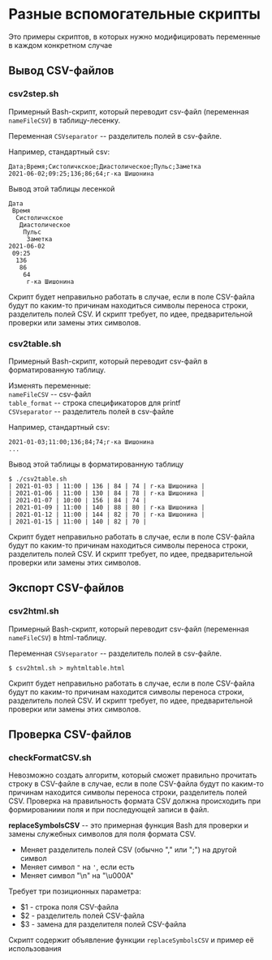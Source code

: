 # Разные вспомогательные скрипты

Это примеры скриптов, в которых нужно модифицировать переменные в каждом конкретном случае


## Вывод CSV-файлов

### csv2step.sh

Примерный Bash-скрипт, который переводит csv-файл (переменная `nameFileCSV`) в таблицу-лесенку. 

Переменная `CSVseparator` -- разделитель полей в csv-файле.

Например, стандартный csv:

```
Дата;Время;Систоличкское;Диастолическое;Пульс;Заметка
2021-06-02;09:25;136;86;64;г-ка Шишонина
```
Вывод этой таблицы лесенкой

```
Дата
 Время
  Систоличкское
   Диастолическое
    Пульс
     Заметка
2021-06-02
 09:25
  136
   86
    64
     г-ка Шишонина
```
Скрипт будет неправильно работать в случае, если в поле CSV-файла будут по каким-то причинам находиться символы переноса строки, разделитель полей CSV. И  скрипт требует, по идее, предварительной проверки или замены этих символов.


### csv2table.sh

Примерный Bash-скрипт, который переводит csv-файл в форматированную таблицу.

Изменять переменные:  
`nameFileCSV` -- csv-файл  
`table_format` -- строка спецификаторов для printf  
`CSVseparator` -- разделитель полей в csv-файле

Например, стандартный csv:

```
2021-01-03;11:00;136;84;74;г-ка Шишонина
...
```

Вывод этой таблицы в форматированную таблицу

```
$ ./csv2table.sh 
| 2021-01-03 | 11:00 | 136 | 84 | 74 | г-ка Шишонина |
| 2021-01-06 | 11:00 | 130 | 84 | 78 | г-ка Шишонина |
| 2021-01-07 | 10:00 | 156 | 84 | 74 |
| 2021-01-09 | 11:00 | 140 | 88 | 80 | г-ка Шишонина |
| 2021-01-12 | 11:00 | 144 | 82 | 70 | г-ка Шишонина |
| 2021-01-15 | 11:00 | 140 | 82 | 70 | 
```
Скрипт будет неправильно работать в случае, если в поле CSV-файла будут по каким-то причинам находиться символы переноса строки, разделитель полей CSV. И  скрипт требует, по идее, предварительной проверки или замены этих символов.


## Экспорт CSV-файлов

### csv2html.sh

Примерный Bash-скрипт, который переводит csv-файл (переменная `nameFileCSV`) в html-таблицу.

Переменная `CSVseparator` -- разделитель полей в csv-файле.

    $ csv2html.sh > myhtmltable.html
    
Скрипт будет неправильно работать в случае, если в поле CSV-файла будут по каким-то причинам находится символы переноса строки, разделитель полей CSV. И  скрипт требует, по идее, предварительной проверки или замены этих символов.


## Проверка CSV-файлов

### checkFormatCSV.sh

Невозможно создать алгоритм, который сможет правильно прочитать строку в CSV-файле в случае, если в поле CSV-файла будут по каким-то причинам находится символы переноса строки, разделитель полей CSV. Проверка на правильность формата CSV должна происходить при формированиии поля и при последующей записи в файл.

**replaceSymbolsCSV** -- это примерная функция Bash для проверки и замены служебных символов для поля формата CSV.
* Меняет разделитель полей CSV (обычно "," или ";") на другой символ
* Меняет символ `"` на `'`, если есть
* Меняет символ "\n" на "\u000A"

Требует три позиционных параметра:
* $1 - строка поля CSV-файла
* $2 - разделитель полей CSV-файла
* $3 - замена для разделителя полей CSV-файла

Скрипт содержит объявление функции `replaceSymbolsCSV` и пример её использования
